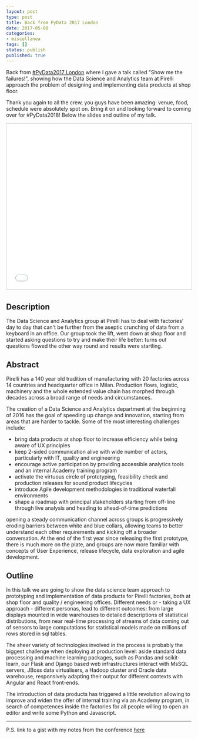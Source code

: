 ```yaml
---
layout: post
type: post
title: Back from PyData 2017 London
date: 2017-05-08
categories:
- miscellanea
tags: []
status: publish
published: true
---
```


Back from [#PyData2017 London](https://pydata.org/london2017/) where I gave a talk called "Show me the failures!", showing how the Data Science and Analytics team at Pirelli approach the problem of designing and implementing data products at shop floor.

Thank you again to all the crew, you guys have been amazing: venue, food, schedule were absolutely spot on. Bring it on and looking forward to coming over for #PyData2018! Below the slides and outline of my talk.

<iframe src="//www.slideshare.net/slideshow/embed_code/key/HaSC1VOWDJKDww" width="550" height="450" frameborder="0" marginwidth="0" marginheight="0" scrolling="no" style="border:1px solid #CCC; border-width:1px; margin-bottom:5px; max-width: 100%;" allowfullscreen> </iframe>

## Description
The Data Science and Analytics group at Pirelli has to deal with factories' day to day that can't be further from the aseptic crunching of data from a keyboard in an office. Our group took the lift, went down at shop floor and started asking questions to try and make their life better: turns out questions flowed the other way round and results were startling.

## Abstract
Pirelli has a 140 year old tradition of manufacturing with 20 factories across 14 countries and headquarter office in Milan. Production flows, logistic, machinery and the whole extended value chain has morphed through decades across a broad range of needs and circumstances.

The creation of a Data Science and Analytics department at the beginning of 2016 has the goal of speeding up change and innovation, starting from areas that are harder to tackle. Some of the most interesting challenges include:

- bring data products at shop floor to increase efficiency while being aware of UX principles
- keep 2-sided communication alive with wide number of actors, particularly with IT, quality and engineering
- encourage active participation by providing accessible analytics tools and an internal Academy training program
- activate the virtuous circle of prototyping, feasibility check and production releases for sound product lifecycles
- introduce Agile development methodologies in traditional waterfall environments
- shape a roadmap with principal stakeholders starting from off-line through live analysis and heading to ahead-of-time predictions

opening a steady communication channel across groups is progressively eroding barriers between white and blue collars, allowing teams to better understand each other requirements and kicking off a broader conversation. At the end of the first year since releasing the first prototype, there is much more on the plate, and groups are now more familiar with concepts of User Experience, release lifecycle, data exploration and agile development.

## Outline
In this talk we are going to show the data science team approach to prototyping and implementation of data products for Pirelli factories, both at shop floor and quality / engineering offices. Different needs or - taking a UX approach - different personas, lead to different outcomes: from large displays mounted in wide warehouses to detailed descriptions of statistical distributions, from near real-time processing of streams of data coming out of sensors to large computations for statistical models made on millions of rows stored in sql tables.

The sheer variety of technologies involved in the process is probably the biggest challenge when deploying at production level: aside standard data processing and machine learning packages, such as Pandas and scikit-learn, our Flask and Django based web infrastructures interact with MsSQL servers, JBoss data virtualisers, a Hadoop cluster and Oracle data warehouse, responsively adapting their output for different contexts with Angular and React front-ends.

The introduction of data products has triggered a little revolution allowing to improve and widen the offer of internal training via an Academy program, in search of competences inside the factories for all people willing to open an editor and write some Python and Javascript.

---

P.S. link to a gist with my notes from the conference [here](https://gist.github.com/grudelsud/a40704fbd76c03e2870792cb3674fabe)
